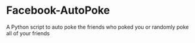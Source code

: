 Facebook-AutoPoke
=================

A Python script to auto poke the friends who poked you or randomly poke all of your friends
